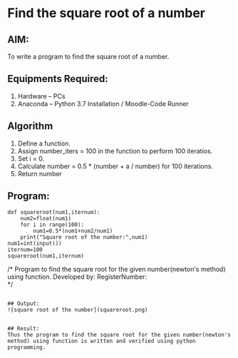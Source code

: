 # Find the square root of a number

## AIM:
To write a program to find the square root of a number.

## Equipments Required:
1. Hardware – PCs
2. Anaconda – Python 3.7 Installation / Moodle-Code Runner

## Algorithm
1. Define a function.
2. Assign number_iters = 100 in the function to perform 100 iteratios.
3. Set i = 0.
4. Calculate  number = 0.5 * (number + a / number) for 100 iterations.
5. Return number

## Program:
```
def squareroot(num1,iternum):
    num2=float(num1)
    for i in range(100):
        num1=0.5*(num1+num2/num1)
    print("Square root of the number:",num1)    
num1=int(input())
iternum=100
squareroot(num1,iternum)
```
/*
Program to find the square root for the given number(newton's method) using function.
Developed by: 
RegisterNumber:  
*/
```

## Output:
![square root of the number](squareroot.png)


## Result:
Thus the program to find the square root for the given number(newton's method) using function is written and verified using python programming.
